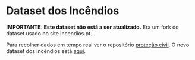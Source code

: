 Dataset dos Incêndios
=================

**IMPORTANTE: Este dataset não está a ser atualizado.** Era um fork do dataset usado no site incendios.pt.

Para recolher dados em tempo real ver o repositório [proteção civil](https://github.com/centraldedados/protecao_civil).
O novo dataset dos incêndios está [aqui](https://github.com/centraldedados/incendios).
